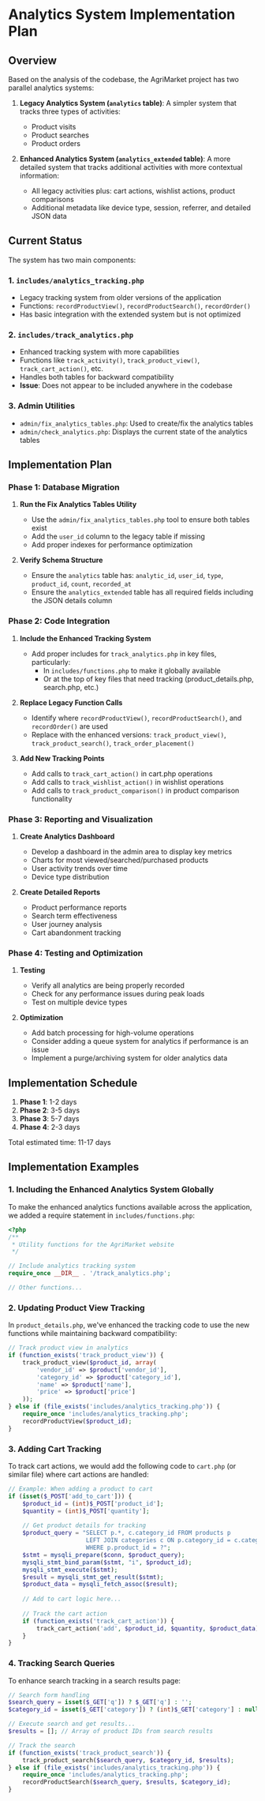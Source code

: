# Analytics System Implementation Plan

## Overview

Based on the analysis of the codebase, the AgriMarket project has two parallel analytics systems:

1. **Legacy Analytics System (`analytics` table)**: A simpler system that tracks three types of activities:
   - Product visits
   - Product searches
   - Product orders

2. **Enhanced Analytics System (`analytics_extended` table)**: A more detailed system that tracks additional activities with more contextual information:
   - All legacy activities plus: cart actions, wishlist actions, product comparisons
   - Additional metadata like device type, session, referrer, and detailed JSON data

## Current Status

The system has two main components:

### 1. `includes/analytics_tracking.php`
- Legacy tracking system from older versions of the application
- Functions: `recordProductView()`, `recordProductSearch()`, `recordOrder()`
- Has basic integration with the extended system but is not optimized

### 2. `includes/track_analytics.php`
- Enhanced tracking system with more capabilities
- Functions like `track_activity()`, `track_product_view()`, `track_cart_action()`, etc.
- Handles both tables for backward compatibility
- **Issue**: Does not appear to be included anywhere in the codebase

### 3. Admin Utilities
- `admin/fix_analytics_tables.php`: Used to create/fix the analytics tables
- `admin/check_analytics.php`: Displays the current state of the analytics tables

## Implementation Plan

### Phase 1: Database Migration

1. **Run the Fix Analytics Tables Utility**
   - Use the `admin/fix_analytics_tables.php` tool to ensure both tables exist
   - Add the `user_id` column to the legacy table if missing
   - Add proper indexes for performance optimization

2. **Verify Schema Structure**
   - Ensure the `analytics` table has: `analytic_id`, `user_id`, `type`, `product_id`, `count`, `recorded_at`
   - Ensure the `analytics_extended` table has all required fields including the JSON details column

### Phase 2: Code Integration

1. **Include the Enhanced Tracking System**
   - Add proper includes for `track_analytics.php` in key files, particularly:
     - In `includes/functions.php` to make it globally available
     - Or at the top of key files that need tracking (product_details.php, search.php, etc.)

2. **Replace Legacy Function Calls**
   - Identify where `recordProductView()`, `recordProductSearch()`, and `recordOrder()` are used
   - Replace with the enhanced versions: `track_product_view()`, `track_product_search()`, `track_order_placement()`

3. **Add New Tracking Points**
   - Add calls to `track_cart_action()` in cart.php operations
   - Add calls to `track_wishlist_action()` in wishlist operations
   - Add calls to `track_product_comparison()` in product comparison functionality

### Phase 3: Reporting and Visualization

1. **Create Analytics Dashboard**
   - Develop a dashboard in the admin area to display key metrics
   - Charts for most viewed/searched/purchased products
   - User activity trends over time
   - Device type distribution

2. **Create Detailed Reports**
   - Product performance reports
   - Search term effectiveness
   - User journey analysis
   - Cart abandonment tracking

### Phase 4: Testing and Optimization

1. **Testing**
   - Verify all analytics are being properly recorded
   - Check for any performance issues during peak loads
   - Test on multiple device types

2. **Optimization**
   - Add batch processing for high-volume operations
   - Consider adding a queue system for analytics if performance is an issue
   - Implement a purge/archiving system for older analytics data

## Implementation Schedule

1. **Phase 1**: 1-2 days
2. **Phase 2**: 3-5 days
3. **Phase 3**: 5-7 days
4. **Phase 4**: 2-3 days

Total estimated time: 11-17 days

## Implementation Examples

### 1. Including the Enhanced Analytics System Globally

To make the enhanced analytics functions available across the application, we added a require statement in `includes/functions.php`:

```php
<?php
/**
 * Utility functions for the AgriMarket website
 */

// Include analytics tracking system
require_once __DIR__ . '/track_analytics.php';

// Other functions...
```

### 2. Updating Product View Tracking

In `product_details.php`, we've enhanced the tracking code to use the new functions while maintaining backward compatibility:

```php
// Track product view in analytics
if (function_exists('track_product_view')) {
    track_product_view($product_id, array(
        'vendor_id' => $product['vendor_id'],
        'category_id' => $product['category_id'],
        'name' => $product['name'],
        'price' => $product['price']
    ));
} else if (file_exists('includes/analytics_tracking.php')) {
    require_once 'includes/analytics_tracking.php';
    recordProductView($product_id);
}
```

### 3. Adding Cart Tracking

To track cart actions, we would add the following code to `cart.php` (or similar file) where cart actions are handled:

```php
// Example: When adding a product to cart
if (isset($_POST['add_to_cart'])) {
    $product_id = (int)$_POST['product_id'];
    $quantity = (int)$_POST['quantity'];
    
    // Get product details for tracking
    $product_query = "SELECT p.*, c.category_id FROM products p 
                      LEFT JOIN categories c ON p.category_id = c.category_id
                      WHERE p.product_id = ?";
    $stmt = mysqli_prepare($conn, $product_query);
    mysqli_stmt_bind_param($stmt, "i", $product_id);
    mysqli_stmt_execute($stmt);
    $result = mysqli_stmt_get_result($stmt);
    $product_data = mysqli_fetch_assoc($result);
    
    // Add to cart logic here...
    
    // Track the cart action
    if (function_exists('track_cart_action')) {
        track_cart_action('add', $product_id, $quantity, $product_data);
    }
}
```

### 4. Tracking Search Queries

To enhance search tracking in a search results page:

```php
// Search form handling
$search_query = isset($_GET['q']) ? $_GET['q'] : '';
$category_id = isset($_GET['category']) ? (int)$_GET['category'] : null;

// Execute search and get results...
$results = []; // Array of product IDs from search results

// Track the search
if (function_exists('track_product_search')) {
    track_product_search($search_query, $category_id, $results);
} else if (file_exists('includes/analytics_tracking.php')) {
    require_once 'includes/analytics_tracking.php';
    recordProductSearch($search_query, $results, $category_id);
}
``` 